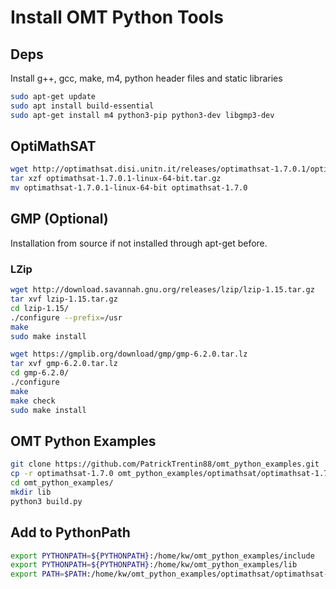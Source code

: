 # Install OMT Python Tools

## Deps
Install g++, gcc, make, m4, python header files and static libraries

```zsh
sudo apt-get update
sudo apt install build-essential
sudo apt-get install m4 python3-pip python3-dev libgmp3-dev
```

## OptiMathSAT

```zsh
wget http://optimathsat.disi.unitn.it/releases/optimathsat-1.7.0.1/optimathsat-1.7.0.1-linux-64-bit.tar.gz
tar xzf optimathsat-1.7.0.1-linux-64-bit.tar.gz 
mv optimathsat-1.7.0.1-linux-64-bit optimathsat-1.7.0
```

## GMP (Optional)
Installation from source if not installed through apt-get before.

### LZip

```zsh
wget http://download.savannah.gnu.org/releases/lzip/lzip-1.15.tar.gz
tar xvf lzip-1.15.tar.gz
cd lzip-1.15/
./configure --prefix=/usr
make
sudo make install
```

```zsh
wget https://gmplib.org/download/gmp/gmp-6.2.0.tar.lz
tar xvf gmp-6.2.0.tar.lz
cd gmp-6.2.0/
./configure
make
make check
sudo make install
```


## OMT Python Examples

```zsh
git clone https://github.com/PatrickTrentin88/omt_python_examples.git
cp -r optimathsat-1.7.0 omt_python_examples/optimathsat/optimathsat-1.7.0
cd omt_python_examples/
mkdir lib
python3 build.py
```

## Add to PythonPath
```zsh
export PYTHONPATH=${PYTHONPATH}:/home/kw/omt_python_examples/include
export PYTHONPATH=${PYTHONPATH}:/home/kw/omt_python_examples/lib
export PATH=$PATH:/home/kw/omt_python_examples/optimathsat/optimathsat-1.7.0/bin
```